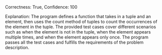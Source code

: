 Correctness: True, Confidence: 100

Explanation: The program defines a function that takes in a tuple and an element, then uses the count method of tuples to count the occurrences of the element in the tuple. The provided test cases cover different scenarios such as when the element is not in the tuple, when the element appears multiple times, and when the element appears only once. The program passes all the test cases and fulfills the requirements of the problem description.